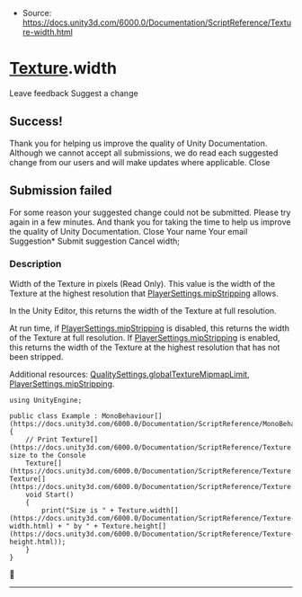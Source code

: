* Source: https://docs.unity3d.com/6000.0/Documentation/ScriptReference/Texture-width.html

#  [Texture](https://docs.unity3d.com/6000.0/Documentation/ScriptReference/Texture.html).width
Leave feedback
Suggest a change
## Success!
Thank you for helping us improve the quality of Unity Documentation. Although we cannot accept all submissions, we do read each suggested change from our users and will make updates where applicable.
Close
## Submission failed
For some reason your suggested change could not be submitted. Please <a>try again</a> in a few minutes. And thank you for taking the time to help us improve the quality of Unity Documentation.
Close
Your name Your email Suggestion* Submit suggestion
Cancel
width; 
### Description
Width of the Texture in pixels (Read Only).
This value is the width of the Texture at the highest resolution that [PlayerSettings.mipStripping](https://docs.unity3d.com/6000.0/Documentation/ScriptReference/PlayerSettings-mipStripping.html) allows.  
  
In the Unity Editor, this returns the width of the Texture at full resolution.  
  
At run time, if [PlayerSettings.mipStripping](https://docs.unity3d.com/6000.0/Documentation/ScriptReference/PlayerSettings-mipStripping.html) is disabled, this returns the width of the Texture at full resolution. If [PlayerSettings.mipStripping](https://docs.unity3d.com/6000.0/Documentation/ScriptReference/PlayerSettings-mipStripping.html) is enabled, this returns the width of the Texture at the highest resolution that has not been stripped.  
  
Additional resources: [QualitySettings.globalTextureMipmapLimit](https://docs.unity3d.com/6000.0/Documentation/ScriptReference/QualitySettings-globalTextureMipmapLimit.html), [PlayerSettings.mipStripping](https://docs.unity3d.com/6000.0/Documentation/ScriptReference/PlayerSettings-mipStripping.html).
```
using UnityEngine;  
  
public class Example : MonoBehaviour[](https://docs.unity3d.com/6000.0/Documentation/ScriptReference/MonoBehaviour.html)
{
    // Print Texture[](https://docs.unity3d.com/6000.0/Documentation/ScriptReference/Texture.html) size to the Console
    Texture[](https://docs.unity3d.com/6000.0/Documentation/ScriptReference/Texture.html) Texture[](https://docs.unity3d.com/6000.0/Documentation/ScriptReference/Texture.html);
    void Start()
    {
        print("Size is " + Texture.width[](https://docs.unity3d.com/6000.0/Documentation/ScriptReference/Texture-width.html) + " by " + Texture.height[](https://docs.unity3d.com/6000.0/Documentation/ScriptReference/Texture-height.html));
    }
}

```

* * *
